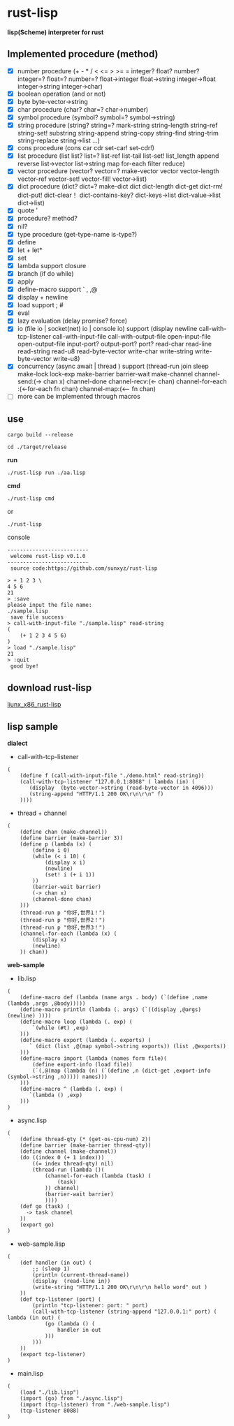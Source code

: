 # rust-lisp

**lisp(Scheme) interpreter for rust**

## Implemented procedure (method)
* [x] number procedure (+ - * / < <= > >= = integer? float? number? integer=? float=? number=? float->integer float->string integer->float integer->string integer->char)
* [x] boolean operation (and or not)
* [x] byte byte-vector->string
* [x] char procedure (char? char=? char->number)
* [x] symbol procedure (symbol? symbol=? symbol->string)
* [x] string procedure (string? string=? mark-string string-length string-ref string-set! substring string-append string-copy string-find string-trim string-replace string->list ...)
* [x] cons procedure (cons car cdr set-car! set-cdr!)
* [x] list procedure (list list? list=? list-ref list-tail list-set! list_length append reverse list->vector list->string map for-each filter reduce)
* [x] vector procedure (vector? vector=? make-vector vector vector-length vector-ref vector-set! vector-fill! vector->list)
* [x] dict procedure (dict? dict=?  make-dict dict dict-length dict-get dict-rm! dict-put! dict-clear！ dict-contains-key? dict-keys->list dict-value->list dict->list)
* [x] quote '
* [x] procedure? method?
* [x] nil? 
* [x] type procedure (get-type-name is-type?)
* [x] define
* [x] let + let*
* [x] set
* [x] lambda support closure
* [x] branch (if do while) 
* [x] apply
* [x] define-macro support ` , ,@
* [x] display + newline
* [x] load support ; #
* [x] eval
* [x] lazy evaluation (delay promise? force)
* [x] io (file io | socket(net) io | console io) support (display newline call-with-tcp-listener call-with-input-file  call-with-output-file open-input-file  open-output-file input-port? output-port? port? read-char read-line read-string read-u8 read-byte-vector write-char write-string write-byte-vector write-u8)
* [x] concurrency (async await | thread ) support (thread-run join sleep make-lock lock-exp  make-barrier barrier-wait make-channel channel-send:(-> chan x) channel-done channel-recv:(<- chan) channel-for-each :(<-for-each fn chan) channel-map:(<-- fn chan)
* [ ] more can be implemented through macros 

## use
```
cargo build --release
```
```
cd ./target/release
```
**run**
```
./rust-lisp run ./aa.lisp 
```
**cmd**
```
./rust-lisp cmd 
```
or
```
./rust-lisp 
```
console 
```
--------------------------
 welcome rust-lisp v0.1.0 
-------------------------- 
 source code:https://github.com/sunxyz/rust-lisp 

> + 1 2 3 \
4 5 6
21
> :save
please input the file name:
./sample.lisp
 save file success
> call-with-input-file "./sample.lisp" read-string
(
    (+ 1 2 3 4 5 6)
) 
> load "./sample.lisp"
21
> :quit
 good bye!
```
## download rust-lisp

[liunx_x86_rust-lisp](https://github.com/sunxyz/rust-lisp/blob/main/file/rust-lisp)

## lisp sample

**dialect**
* call-with-tcp-listener
```
(
    (define f (call-with-input-file "./demo.html" read-string))
    (call-with-tcp-listener "127.0.0.1:8088" ( lambda (in) (
       (display  (byte-vector->string (read-byte-vector in 4096)))
       (string-append "HTTP/1.1 200 OK\r\n\r\n" f)
    ))))
```
* thread + channel
```
(
    (define chan (make-channel))
    (define barrier (make-barrier 3))
    (define p (lambda (x) (
        (define i 0)
        (while (< i 10) (
            (display x i)
            (newline)
            (set! i (+ i 1))
        ))
        (barrier-wait barrier)
        (-> chan x)
        (channel-done chan)
    )))
    (thread-run p "你好,世界1！")
    (thread-run p "你好,世界2！")
    (thread-run p "你好,世界3！")
    (channel-for-each (lambda (x) (
        (display x)
        (newline)
    )) chan))
```
**web-sample**
* lib.lisp
```
(
    (define-macro def (lambda (name args . body) (`(define ,name (lambda ,args ,@body)))))
    (define-macro println (lambda (. args) (`((display ,@args) (newline) ))))
    (define-macro loop (lambda (. exp) (
        `(while (#t) ,exp)
    )))
    (define-macro export (lambda (. exports) (
       ` (dict (list ,@(map symbol->string exports)) (list ,@exports))
    )))
    (define-macro import (lambda (names form file)(
        (define export-info (load file))
        (`(,@(map (lambda (n) (`(define ,n (dict-get ,export-info (symbol->string ,n))))) names)))
    )))
    (define-macro ^ (lambda (. exp) (
       `(lambda () ,exp)
    )))
)
```
* async.lisp
```
(
    (define thread-qty (* (get-os-cpu-num) 2))
    (define barrier (make-barrier thread-qty))
    (define channel (make-channel))
    (do ((index 0 (+ 1 index)))
        ((= index thread-qty) nil) 
        (thread-run (lambda ()(
            (channel-for-each (lambda (task) (
                (task)
            )) channel)
            (barrier-wait barrier)
            ))))
    (def go (task) (
      -> task channel
    ))
    (export go)
)
```
* web-sample.lisp
```
(
    (def handler (in out) (
        ;; (sleep 1)
        (println (current-thread-name))
        (display  (read-line in))
        (write-string "HTTP/1.1 200 OK\r\n\r\n hello word" out )
    ))
    (def tcp-listener (port) (
        (println "tcp-listener: port: " port)
        (call-with-tcp-listener (string-append "127.0.0.1:" port) ( lambda (in out) (
            (go (lambda () (
                handler in out
            )))
        )))
    ))
    (export tcp-listener)
)
```
* main.lisp

```
(
    (load "./lib.lisp")
    (import (go) from "./async.lisp")
    (import (tcp-listener) from "./web-sample.lisp")
    (tcp-listener 8088)
)
```
